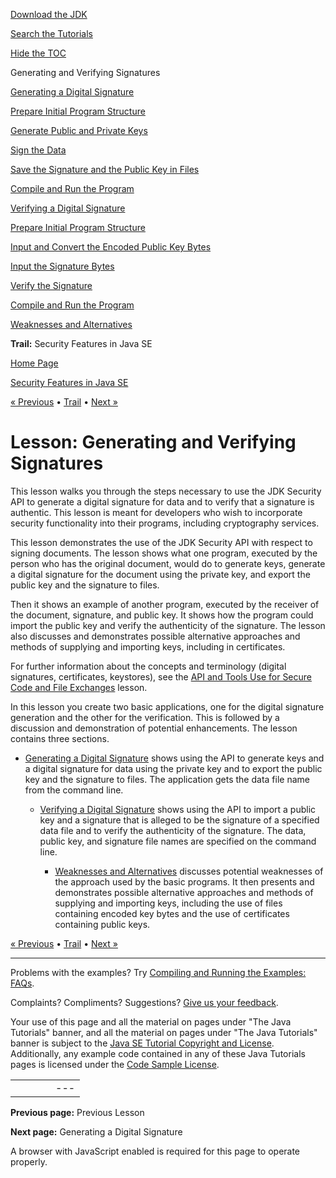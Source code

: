[Download
the JDK](http://java.sun.com/javase/6/download.jsp)
  
[Search the
Tutorials](../../search.html)
  
[Hide the TOC](javascript:toggleLeft())

Generating and Verifying Signatures

[Generating a Digital Signature](gensig.html)

[Prepare Initial Program Structure](step1.html)

[Generate Public and Private Keys](step2.html)

[Sign the Data](step3.html)

[Save the Signature and the Public Key in Files](step4.html)

[Compile and Run the Program](step5.html)

[Verifying a Digital Signature](versig.html)

[Prepare Initial Program Structure](vstep1.html)

[Input and Convert the Encoded Public Key Bytes](vstep2.html)

[Input the Signature Bytes](vstep3.html)

[Verify the Signature](vstep4.html)

[Compile and Run the Program](vstep5.html)

[Weaknesses and Alternatives](enhancements.html)

**Trail:** Security Features in Java SE

[Home Page](../../index.html)
>
[Security Features in Java SE](../index.html)

[« Previous](../toolfilex/index.html) • [Trail](../TOC.html) • [Next »](gensig.html)

# Lesson: Generating and Verifying Signatures

This lesson walks you through the steps necessary to use
the JDK Security API to generate a digital signature for
data and to verify that a signature is authentic.
This lesson is meant for developers who wish to incorporate
security functionality into their programs,
including cryptography services.

This lesson demonstrates the use of the JDK Security API with respect
to signing documents. The lesson shows what one program, executed by the
person who has the original document, would do to
generate keys, generate a digital signature for the document using the private key, and
export the public key and the signature to files.

Then it shows an example of another program, executed by
the receiver of the document, signature, and public key. It shows how the
program could import the public key and
verify the authenticity of the signature.
The lesson also discusses and demonstrates possible alternative
approaches and methods of supplying and importing keys, including
in certificates.

For further information about the concepts and
terminology (digital signatures,
certificates, keystores), see the
[API and Tools Use for Secure Code and File Exchanges](../sigcert/index.html)
lesson.

In this lesson you create two basic applications, one for the
digital signature generation and the other for the verification.
This is followed by a discussion and demonstration of
potential enhancements. The lesson contains three sections.

* [Generating a Digital Signature](gensig.html)
  shows using the API to generate
  keys and a digital signature
  for data using the private key and to export the public key and the signature to files.
  The application gets the data file name from the command line.

  * [Verifying a Digital Signature](versig.html)
    shows using the API to import a public key and a signature that is alleged
    to be the signature of a specified data file and to verify
    the authenticity of the signature. The data, public key, and
    signature file names are specified on the command line.

    * [Weaknesses and
      Alternatives](enhancements.html) discusses potential weaknesses of the
      approach used by the basic
      programs. It then presents and demonstrates possible alternative
      approaches and methods of supplying and importing keys, including
      the use of files containing encoded key bytes and the use
      of certificates containing public keys.

[« Previous](../toolfilex/index.html)
•
[Trail](../TOC.html)
•
[Next »](gensig.html)

---

Problems with the examples? Try [Compiling and Running
the Examples: FAQs](../../information/run-examples.html).
  
Complaints? Compliments? Suggestions? [Give
us your feedback](http://download.oracle.com/javase/feedback.html).

Your use of this page and all the material on pages under "The Java Tutorials" banner,
and all the material on pages under "The Java Tutorials" banner is subject to the [Java SE Tutorial Copyright
and License](../../information/license.html).
Additionally, any example code contained in any of these Java
Tutorials pages is licensed under the
[Code
Sample License](http://developers.sun.com/license/berkeley_license.html).

|  |  |  |  |  |
| --- | --- | --- | --- | --- |
| |  |  | | --- | --- | | duke image | Oracle logo | | [About Oracle](http://www.oracle.com/us/corporate/index.html) | [Oracle Technology Network](http://www.oracle.com/technology/index.html) | [Terms of Service](https://www.samplecode.oracle.com/servlets/CompulsoryClickThrough?type=TermsOfService) | Copyright © 1995, 2011 Oracle and/or its affiliates. All rights reserved. |

**Previous page:** Previous Lesson
  
**Next page:** Generating a Digital Signature




A browser with JavaScript enabled is required for this page to operate properly.